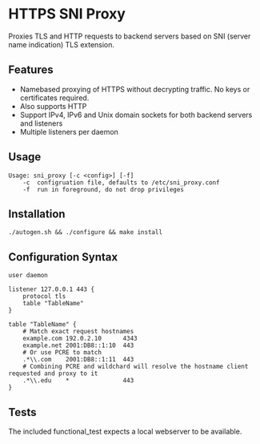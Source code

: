 HTTPS SNI Proxy
===============

Proxies TLS and HTTP requests to backend servers based on SNI
(server name indication) TLS extension.

Features
--------
+ Namebased proxying of HTTPS without decrypting traffic. No keys or certificates required.
+ Also supports HTTP
+ Support IPv4, IPv6 and Unix domain sockets for both backend servers and listeners
+ Multiple listeners per daemon


Usage
-----

    Usage: sni_proxy [-c <config>] [-f]
        -c  configruation file, defaults to /etc/sni_proxy.conf
        -f  run in foreground, do not drop privileges


Installation
------------

    ./autogen.sh && ./configure && make install

Configuration Syntax
--------------------

    user daemon

    listener 127.0.0.1 443 {
        protocol tls
        table "TableName"
    }

    table "TableName" {
        # Match exact request hostnames
        example.com 192.0.2.10      4343
        example.net 2001:DB8::1:10  443
        # Or use PCRE to match
        .*\\.com    2001:DB8::1:11  443
        # Combining PCRE and wildchard will resolve the hostname client requested and proxy to it
        .*\\.edu    *               443
    }

Tests
-----

The included functional\_test expects a local webserver to be available.

